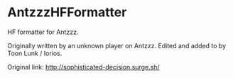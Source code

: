# AntzzzHFFormatter
HF formatter for Antzzz.

Originally written by an unknown player on Antzzz. Edited and added to by Toon Lunk / Iorios.

Original link: http://sophisticated-decision.surge.sh/
